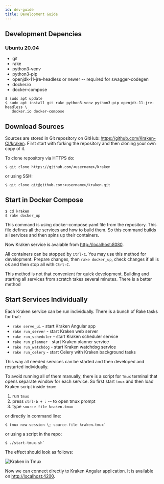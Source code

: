 ```yaml
---
id: dev-guide
title: Development Guide
---
```


## Development Depencies

### Ubuntu 20.04

- git
- rake
- python3-venv
- python3-pip
- openjdk-11-jre-headless or newer -- required for swagger-codegen
- docker.io
- docker-compose

```console
$ sudo apt update
$ sudo apt install git rake python3-venv python3-pip openjdk-11-jre-headless \
   docker.io docker-compose
```


## Download Sources

Sources are stored in Git repository on GitHub: https://github.com/Kraken-CI/kraken.
First start with forking the repository and then cloning your own copy of it.

To clone repository via HTTPS do:

```console
$ git clone https://github.com/<username>/kraken

```
or using SSH:

```console
$ git clone git@github.com:<username>/kraken.git
```

## Start in Docker Compose

```console
$ cd kraken
$ rake docker_up
```

This command is using docker-compose.yaml file from the repository.
This file defines all the services and how to build them.
So this command builds all services and then spins up their containers.

Now Kraken service is avaiable from [http://localhost:8080](http://localhost:8080).

All containers can be stopped by `Ctrl-C`. You may use this method for
development. Prepare changes, then `rake docker_up`, check changes
if all is ok and then stop all with `Ctrl-C`.

This method is not that convenient for quick development. Building
and starting all services from scratch takes several minutes.
There is a better method

## Start Services Individually

Each Kraken service can be run individually. There is a bunch of Rake
tasks for that:

- `rake serve_ui` - start Kraken Angular app
- `rake run_server` - start Kraken web server
- `rake run_scheduler` - start Kraken scheduler service
- `rake run_planner` - start Kraken planner service
- `rake run_watchdog` - start Kraken watchdog service
- `rake run_celery` - start Celery with Kraken background tasks

This way all needed services can be started and then developed and restarted individually.

To avoid running all of them manually, there is a script for `Tmux` terminal that
opens separate window for each service. So first start `tmux` and then
load Kraken script inside `tmux`:

1. run `tmux`
2. press `ctrl-b + :` -- to open tmux prompt
3. type `source-file kraken.tmux`

or directly in command line:

```console
$ tmux new-session \; source-file kraken.tmux`
```

or using a script in the repo:

```console
$ ./start-tmux.sh`
```

The effect should look as follows:

![Kraken in Tmux](/img/tmux.png)

Now we can connect directly to Kraken Angular application. It is available
on [http://localhost:4200](http://localhost:4200).
